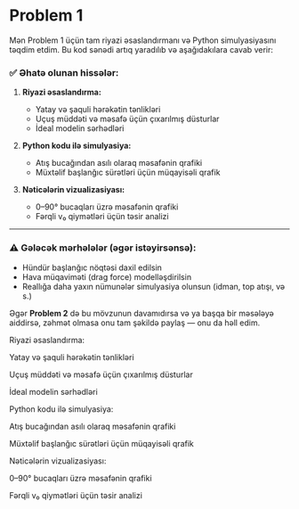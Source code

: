 # Problem 1

Mən Problem 1 üçün tam riyazi əsaslandırmanı və Python simulyasiyasını təqdim etdim. Bu kod sənədi artıq yaradılıb və aşağıdakılara cavab verir:

### ✅ Əhatə olunan hissələr:

1. **Riyazi əsaslandırma:**

   * Yatay və şaquli hərəkətin tənlikləri
   * Uçuş müddəti və məsafə üçün çıxarılmış düsturlar
   * İdeal modelin sərhədləri

2. **Python kodu ilə simulyasiya:**

   * Atış bucağından asılı olaraq məsafənin qrafiki
   * Müxtəlif başlanğıc sürətləri üçün müqayisəli qrafik

3. **Nəticələrin vizualizasiyası:**

   * 0–90° bucaqları üzrə məsafənin qrafiki
   * Fərqli v₀ qiymətləri üçün təsir analizi

---

### ⚠ Gələcək mərhələlər (əgər istəyirsənsə):

* Hündür başlanğıc nöqtəsi daxil edilsin
* Hava müqaviməti (drag force) modelləşdirilsin
* Reallığa daha yaxın nümunələr simulyasiya olunsun (idman, top atışı, və s.)

Əgər **Problem 2** də bu mövzunun davamıdırsa və ya başqa bir məsələyə aiddirsə, zəhmət olmasa onu tam şəkildə paylaş — onu da həll edim.



Riyazi əsaslandırma:

Yatay və şaquli hərəkətin tənlikləri

Uçuş müddəti və məsafə üçün çıxarılmış düsturlar

İdeal modelin sərhədləri

Python kodu ilə simulyasiya:

Atış bucağından asılı olaraq məsafənin qrafiki

Müxtəlif başlanğıc sürətləri üçün müqayisəli qrafik

Nəticələrin vizualizasiyası:

0–90° bucaqları üzrə məsafənin qrafiki

Fərqli v₀ qiymətləri üçün təsir analizi

